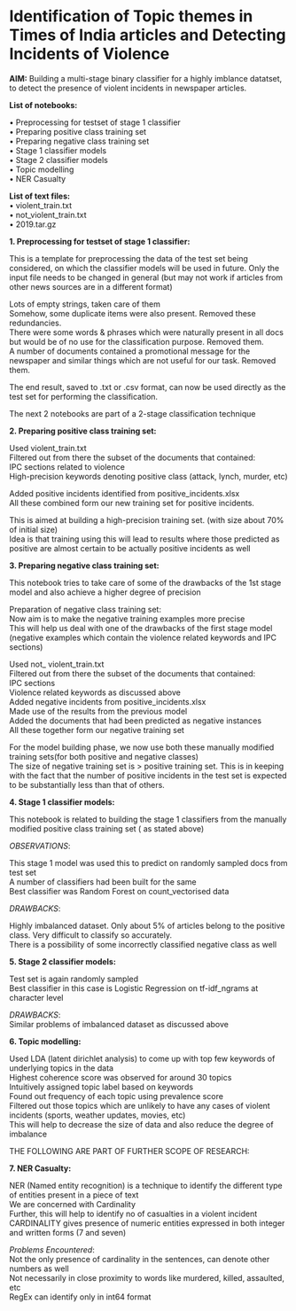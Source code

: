 # Identification of Topic themes in Times of India articles and Detecting Incidents of Violence

**AIM:** Building a multi-stage binary classifier for a highly imblance datatset, to detect the presence of violent incidents in newspaper articles.

**List of notebooks:**  

• Preprocessing for testset of stage 1 classifier  
• Preparing positive class training set  
• Preparing negative class training set  
• Stage 1 classifier models  
• Stage 2 classifier models  
• Topic modelling  
• NER Casualty  

**List of text files:**  
• violent_train.txt  
• not_violent_train.txt  
• 2019.tar.gz  



**1. Preprocessing for testset of stage 1 classifier:**  

This is a template for preprocessing the data of the test set being considered, on which the classifier models will be used in future. Only the input file needs to be changed in general (but may not work if articles from other news sources are in a different format)


Lots of empty strings, taken care of them  
Somehow, some duplicate items were also present. Removed these redundancies.  
There were some words & phrases which were naturally present in all docs but would be of no use for the classification purpose. Removed them.  
A number of documents contained a promotional message for the newspaper and similar things which are not useful for our task. Removed them.  

The end result, saved to .txt or .csv format, can now be used directly as the test set for performing the classification.  





The next 2 notebooks are part of a 2-stage classification technique  







**2. Preparing positive class training set:**  

Used violent_train.txt  
Filtered out from there the subset of the documents that contained:  
IPC sections related to violence  
High-precision keywords denoting positive class (attack, lynch, murder, etc)  

Added positive incidents identified from positive_incidents.xlsx  
All these combined form our new training set for positive incidents.  

This is aimed at building a high-precision training set. (with size about 70% of initial size)  
Idea is that training using this will lead to results where those predicted as positive are almost certain to be actually positive incidents as well  



**3. Preparing negative class training set:**  

This notebook tries to take care of some of the drawbacks of the 1st stage model and also achieve a higher degree of precision

Preparation of negative class training set:  
Now aim is to make the negative training examples more precise  
This will help us deal with one of the drawbacks of the first stage model (negative examples which contain the violence related keywords and IPC sections)  

Used not_ violent_train.txt  
Filtered out from there the subset of the documents that contained:  
IPC sections  
Violence related keywords as discussed above  
Added negative incidents from positive_incidents.xlsx  
Made use of the results from the previous model  
Added the documents that had been predicted as negative instances  
All these together form our negative training set  

For the model building phase, we now use both these manually modified training sets(for both positive and negative classes)  
The size of negative training set is > positive training set. This is in keeping with the fact that the number of positive incidents in the test set is expected to be substantially less than that of others.  

**4. Stage 1 classifier models:**  

This notebook is related to building the stage 1 classifiers from the manually modified positive class training set ( as stated above)  


*OBSERVATIONS*:  

This stage 1 model was used this to predict on randomly sampled docs from test set   
A number of classifiers had been built for the same  
Best classifier was Random Forest on count_vectorised data  

*DRAWBACKS*:  

Highly imbalanced dataset. Only about 5% of articles belong to the positive class. Very difficult to classify so accurately.  
There is a possibility of some incorrectly classified negative class as well  




**5. Stage 2 classifier models:**  

Test set is again randomly sampled   
Best classifier in this case is Logistic Regression on tf-idf_ngrams at character level  

*DRAWBACKS*:  
Similar problems of imbalanced dataset as discussed above  




**6. Topic modelling:**  

Used LDA (latent dirichlet analysis) to come up with top few keywords of underlying topics in the data  
Highest coherence score was observed for around 30 topics  
Intuitively assigned topic label based on keywords  
Found out frequency of each topic using prevalence score  
Filtered out those topics which are unlikely to have any cases of violent incidents (sports, weather updates, movies, etc)   
This will help to decrease the size of data and also reduce the degree of imbalance  



THE FOLLOWING ARE PART OF FURTHER SCOPE OF RESEARCH:  


**7. NER Casualty:**  

NER (Named entity recognition) is a technique to identify the different type of entities present in a piece of text  
We are concerned with Cardinality   
Further, this will help to identify no of casualties in a violent incident  
CARDINALITY gives presence of numeric entities expressed in both integer and written forms (7 and seven)    

*Problems Encountered*:  
Not the only presence of cardinality in the sentences, can denote other numbers as well  
Not necessarily in close proximity to words like murdered, killed, assaulted, etc  
RegEx can identify only in int64 format  




